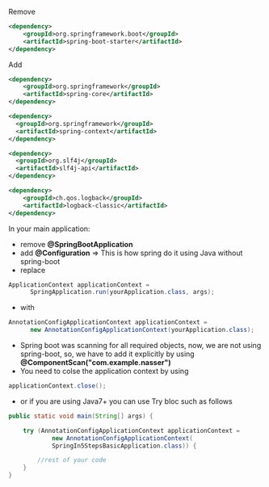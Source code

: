 Remove
```xml
<dependency>
    <groupId>org.springframework.boot</groupId>
    <artifactId>spring-boot-starter</artifactId>
</dependency>
```

Add
```xml
<dependency>
    <groupId>org.springframework</groupId>
    <artifactId>spring-core</artifactId>
</dependency>

<dependency>
  <groupId>org.springframework</groupId>
  <artifactId>spring-context</artifactId>
</dependency>

<dependency>
  <groupId>org.slf4j</groupId>
  <artifactId>slf4j-api</artifactId>
</dependency>

<dependency>
    <groupId>ch.qos.logback</groupId>
    <artifactId>logback-classic</artifactId>
</dependency>
```

In your main application:
* remove **@SpringBootApplication**
* add **@Configuration** => This is how spring do it using Java without spring-boot
* replace
```java
ApplicationContext applicationContext =
      SpringApplication.run(yourApplication.class, args);
```
* with
```java
AnnotationConfigApplicationContext applicationContext =
      new AnnotationConfigApplicationContext(yourApplication.class);
```
* Spring boot was scanning for all required objects, now, we are not using spring-boot, so, we have to add it explicitly by using **@ComponentScan("com.example.nasser")**
* You need to colse the application context by using 
```java
applicationContext.close();
```
* or if you are using Java7+ you can use Try bloc such as follows
```java
public static void main(String[] args) {

    try (AnnotationConfigApplicationContext applicationContext = 
            new AnnotationConfigApplicationContext(
            SpringIn5StepsBasicApplication.class)) {

        //rest of your code
    }
}
```
